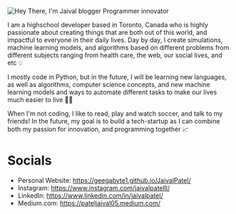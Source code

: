 
![Hey There, I'm Jaival blogger  Programmer  innovator](https://user-images.githubusercontent.com/68164588/117744242-48f3ff80-b1d6-11eb-9bbf-79be2c35bc1e.png)


I am a highschool developer based in Toronto, Canada who is highly passionate about creating things that are both out of this world, and impactful to everyone in their daily lives. Day by day, I create simulations, machine learning models, and algorithms based on different problems from different subjects ranging from health care, the web, our social lives, and etc 💡

I mostly code in Python, but in the future, I will be learning new languages, as well as algorithms, computer science concepts, and new machine learning models and ways to automate different tasks to make our lives much easier to live 🚶🏻 

When I'm not coding, I like to read, play and watch soccer, and talk to my friends! In the future, my goal is to build a tech-startup as I can combine both my passion for innovation, and programming together 📈



# Socials 

- Personal Website: https://geegabyte1.github.io/JaivalPatel/
- Instagram: https://www.instagram.com/jaivalpatelll/
- LinkedIn: https://www.linkedin.com/in/jaivalpatel/
- Medium.com: https://pateljaival05.medium.com/



